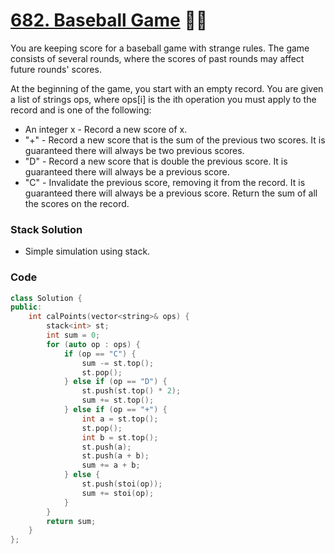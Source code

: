# [682. Baseball Game](https://leetcode.com/problems/baseball-game/) 🌟🌟

You are keeping score for a baseball game with strange rules. The game consists of several rounds, where the scores of past rounds may affect future rounds' scores.

At the beginning of the game, you start with an empty record. You are given a list of strings ops, where ops[i] is the ith operation you must apply to the record and is one of the following:

- An integer x - Record a new score of x.
- "+" - Record a new score that is the sum of the previous two scores. It is guaranteed there will always be two previous scores.
- "D" - Record a new score that is double the previous score. It is guaranteed there will always be a previous score.
- "C" - Invalidate the previous score, removing it from the record. It is guaranteed there will always be a previous score.
Return the sum of all the scores on the record.

### Stack Solution

- Simple simulation using stack.

### Code
```cpp
class Solution {
public:
    int calPoints(vector<string>& ops) {
        stack<int> st;
        int sum = 0;
        for (auto op : ops) {
            if (op == "C") {
                sum -= st.top();
                st.pop();
            } else if (op == "D") {
                st.push(st.top() * 2);
                sum += st.top();
            } else if (op == "+") {
                int a = st.top();
                st.pop();
                int b = st.top();
                st.push(a);
                st.push(a + b);
                sum += a + b;
            } else {
                st.push(stoi(op));
                sum += stoi(op);
            }
        }
        return sum;
    }
};
```